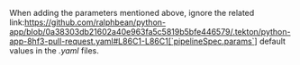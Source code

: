 When adding the parameters mentioned above, ignore the related link:https://github.com/ralphbean/python-app/blob/0a38303db21602a40e963fa5c5819b5bfe446579/.tekton/python-app-8hf3-pull-request.yaml#L86C1-L86C1[`pipelineSpec.params`] default values in the *.yaml* files.
